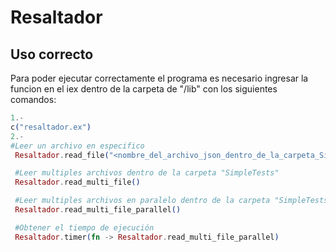 # Resaltador

## Uso correcto

Para poder ejecutar correctamente el programa es necesario ingresar la funcion en el iex dentro de la carpeta de "/lib" con los siguientes comandos:


```elixir
1.- 
c("resaltador.ex")
2.-
#Leer un archivo en especifico
 Resaltador.read_file("<nombre_del_archivo_json_dentro_de_la_carpeta_SimpleTest>")

 #Leer multiples archivos dentro de la carpeta "SimpleTests"
 Resaltador.read_multi_file()

 #Leer multiples archivos en paralelo dentro de la carpeta "SimpleTests"
 Resaltador.read_multi_file_parallel()

 #Obtener el tiempo de ejecución 
 Resaltador.timer(fn -> Resaltador.read_multi_file_parallel)
```
